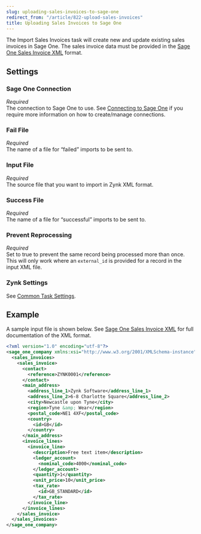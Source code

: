 ```yaml
---
slug: uploading-sales-invoices-to-sage-one
redirect_from: "/article/822-upload-sales-invoices"
title: Uploading Sales Invoices to Sage One
---
```

The Import Sales Invoices task will create new and update existing sales invoices in Sage One. The sales invoice data must be provided in the [Sage One Sales Invoice XML](sage-one-sales-invoice-xml) format.

## Settings
### Sage One Connection
_Required_  
The connection to Sage One to use. See [Connecting to Sage One](connecting-to-sage-one) if you require more information on how to create/manage connections.

### Fail File
_Required_  
The name of a file for “failed” imports to be sent to.

### Input File
_Required_  
The source file that you want to import in Zynk XML format.

### Success File
_Required_  
The name of a file for “successful” imports to be sent to.

### Prevent Reprocessing
_Required_  
Set to true to prevent the same record being processed more than once. This will only work where an `external_id` is provided for a record in the input XML file.

### Zynk Settings
See [Common Task Settings](common-task-settings).

## Example
A sample input file is shown below. See [Sage One Sales Invoice XML](sage-one-sales-invoice-xml) for full documentation of the XML format.
```xml
<?xml version="1.0" encoding="utf-8"?>
<sage_one_company xmlns:xsi="http://www.w3.org/2001/XMLSchema-instance" xmlns:xsd="http://www.w3.org/2001/XMLSchema">
  <sales_invoices>
    <sales_invoice>
      <contact>
        <reference>ZYNK0001</reference>
      </contact>
      <main_address>
        <address_line_1>Zynk Software</address_line_1>
        <address_line_2>6-8 Charlotte Square</address_line_2>
        <city>Newcastle upon Tyne</city>
        <region>Tyne &amp; Wear</region>
        <postal_code>NE1 4XF</postal_code>
        <country>
          <id>GB</id>
        </country>
      </main_address>
      <invoice_lines>
        <invoice_line>
          <description>Free text item</description>
          <ledger_account>
            <nominal_code>4000</nominal_code>
          </ledger_account>
          <quantity>1</quantity>
          <unit_price>10</unit_price>
          <tax_rate>
            <id>GB_STANDARD</id>
          </tax_rate>
        </invoice_line>
      </invoice_lines>
    </sales_invoice>
  </sales_invoices>
</sage_one_company>
```
